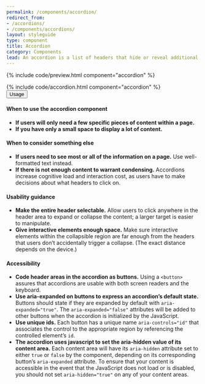 ```yaml
---
permalink: /components/accordion/
redirect_from:
- /accordions/
- /components/accordions/
layout: styleguide
type: component
title: Accordion
category: Components
lead: An accordion is a list of headers that hide or reveal additional content when selected.
---
```


{% include code/preview.html component="accordion" %}
<section class="site-component-section">
  {% include code/accordion.html component="accordion" %}
  <div class="usa-accordion usa-accordion--bordered site-accordion-docs">
    <button class="usa-button-unstyled usa-accordion__button"
      aria-expanded="true" aria-controls="documentation">
      Usage
    </button>
    <div id="documentation" class="usa-accordion__content site-component-usage">
      <h4>When to use the accordion component</h4>
      <ul class="usa-content-list">
        <li><strong>If users will only need a few specific pieces of content within a page.</strong></li>
        <li><strong>If you have only a small space to display a lot of content.</strong></li>
      </ul>
      <h4>When to consider something else</h4>
      <ul class="usa-content-list">
        <li><strong>If users need to see most or all of the information on a page.</strong> Use well-formatted text instead.</li>
        <li><strong>If there is not enough content to warrant condensing.</strong> Accordions increase cognitive load and interaction cost, as users have to make decisions about what headers to click on.</li>
      </ul>
      <h4>Usability guidance</h4>
      <ul class="usa-content-list">
        <li><strong>Make the entire header selectable.</strong> Allow users to click anywhere in the header area to expand or collapse the content; a larger target is easier to manipulate.</li>
        <li><strong>Give interactive elements enough space.</strong> Make sure interactive elements within the collapsible region are far enough from the headers that users don’t accidentally trigger a collapse. (The exact distance depends on the device.)</li>
      </ul>
      <h4 class="usa-heading">Accessibility</h4>
      <ul class="usa-content-list">
        <li>
          <strong>Code header areas in the accordion as buttons.</strong> Using a <code>&lt;button&gt;</code> assures that accordions are usable with both screen readers and the keyboard.
        </li>
        <li>
          <strong>Use aria-expanded on buttons to express an accordion’s default state.</strong> Buttons should state if they are expanded by default with <code>aria-expanded=<wbr>"true"</code>. The <code>aria-expanded=<wbr>"false"</code> attributes will be added to other buttons when the accordion is initialized by the JavaScript.
        </li>
        <li>
          <strong>Use unique ids.</strong> Each button has a unique name <code>aria-controls=<wbr>"id"</code> that associates the control to the appropriate region by referencing the controlled element&rsquo;s <code>id</code>.
        </li>
        <li>
          <strong>The accordion uses javascript to set the aria-hidden value of its content area.</strong> Each content area will have its <code>aria-hidden</code> attribute set to either <code>true</code> or <code>false</code> by the component, depending on its corresponding button&rsquo;s <code>aria-expanded</code> attribute. To ensure that your content is accessible in the event that the JavaScript does not load or is disabled, you should not set <code>aria-hidden=<wbr>"true"</code> on any of your content areas.
        </li>
      </ul>
    </div>
  </div>
</section>
